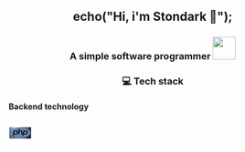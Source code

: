 <h2 align="center">echo("Hi, i'm Stondark 👏");</h3>
<h3 align="center">A simple software programmer <img src="https://c.tenor.com/LGF6QF4tG3YAAAAC/black-eye.gif" width="40px" height="40px"></h2>
<h3 align="center">💻 Tech stack</h3>
<h4>Backend technology</h4>
<img src="https://raw.githubusercontent.com/devicons/devicon/master/icons/php/php-original.svg" width="40px" height="40px">





